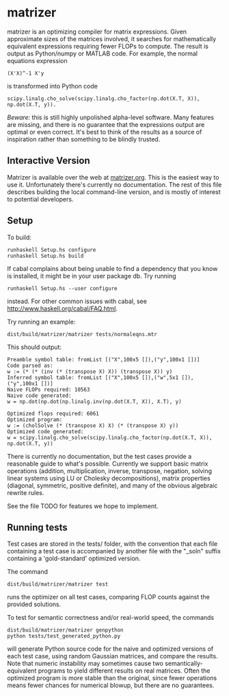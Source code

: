 matrizer
========

matrizer is an optimizing compiler for matrix expressions. Given approximate sizes of the matrices involved, it searches for mathematically equivalent expressions requiring fewer FLOPs to compute. The result is output as Python/numpy or MATLAB code. For example, the normal equations expression 
 
    (X'X)^-1 X'y 

is transformed into Python code 

    scipy.linalg.cho_solve(scipy.linalg.cho_factor(np.dot(X.T, X)), np.dot(X.T, y)).

*Beware:* this is still highly unpolished alpha-level software. Many
features are missing, and there is no guarantee that the expressions
output are optimal or even correct. It's best to think of the results
as a source of inspiration rather than something to be blindly
trusted.

Interactive Version
-----
Matrizer is available over the web at [matrizer.org](http://www.matrizer.org). This is the easiest way to use it. Unfortunately there's currently no documentation. The rest of this file describes building the local command-line version, and is mostly of interest to potential developers. 

Setup
-----

To build:

    runhaskell Setup.hs configure
    runhaskell Setup.hs build

If cabal complains about being unable to find a dependency that you
know is installed, it might be in your user package db. Try running

    runhaskell Setup.hs --user configure

instead. For other common issues with cabal, see
http://www.haskell.org/cabal/FAQ.html.

Try running an example:

    dist/build/matrizer/matrizer tests/normaleqns.mtr

This should output:

    Preamble symbol table: fromList [("X",100x5 []),("y",100x1 [])]
    Code parsed as:
    w := (* (* (inv (* (transpose X) X)) (transpose X)) y)
    Inferred symbol table: fromList [("X",100x5 []),("w",5x1 []),("y",100x1 [])]
    Naive FLOPs required: 10563
    Naive code generated:
    w = np.dot(np.dot(np.linalg.inv(np.dot(X.T, X)), X.T), y)

    Optimized flops required: 6061
    Optimized program:
    w := (cholSolve (* (transpose X) X) (* (transpose X) y))
    Optimized code generated:
    w = scipy.linalg.cho_solve(scipy.linalg.cho_factor(np.dot(X.T, X)), np.dot(X.T, y))

There is currently no documentation, but the test cases provide a
reasonable guide to what's possible.  Currently we support basic
matrix operations (addition, multiplication, inverse, transpose,
negation, solving linear systems using LU or Cholesky decompositions),
matrix properties (diagonal, symmetric, positive definite), and many
of the obvious algebraic rewrite rules.

See the file TODO for features we hope to implement.

Running tests
-----

Test cases are stored in the tests/ folder, with the convention that
each file containing a test case is accompanied by another file with
the "_soln" suffix containing a 'gold-standard' optimized version. 

The command

    dist/build/matrizer/matrizer test

runs the optimizer on all test cases, comparing FLOP counts against 
the provided solutions. 

To test for semantic correctness and/or real-world speed, the commands

    dist/build/matrizer/matrizer genpython
    python tests/test_generated_python.py

will generate Python source code for the naive and optimized versions
of each test case, using random Gaussian matrices, and compare the
results. Note that numeric instability may sometimes cause two
semantically-equivalent programs to yield different results on real
matrices. Often the optimized program is more stable than the original,
since fewer operations means fewer chances for numerical blowup, but 
there are no guarantees. 



